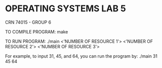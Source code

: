 # OPERATING SYSTEMS LAB 5
CRN 74015 - GROUP 6

TO COMPILE PROGRAM:
  make

TO RUN PROGRAM:
  ./main <'NUMBER OF RESOURCE 1'> <'NUMBER OF RESOURCE 2'> <'NUMBER OF RESOURCE 3'>

For example, to input 31, 45, and 64, you can run the program by:
  ./main 31 45 64
